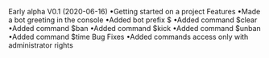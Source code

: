 Early alpha V0.1 (2020-06-16)
•Getting started on a project
Features
	•Made a bot greeting in the console
	•Added bot prefix $
	•Added command $clear
	•Added command $ban
	•Added command $kick
	•Added command $unban
	•Added command $time
Bug Fixes
	•Added commands access only with administrator rights
